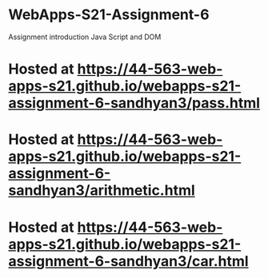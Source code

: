 # WebApps-S21-Assignment-6
Assignment introduction Java Script and DOM
# Hosted at https://44-563-web-apps-s21.github.io/webapps-s21-assignment-6-sandhyan3/pass.html
# Hosted at https://44-563-web-apps-s21.github.io/webapps-s21-assignment-6-sandhyan3/arithmetic.html
# Hosted at https://44-563-web-apps-s21.github.io/webapps-s21-assignment-6-sandhyan3/car.html
